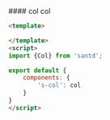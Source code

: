 <text lang="cn">
#### col
col
</text>

```html
<template>

</template>
<script>
import {Col} from 'santd';

export default {
    components: {
        's-col': col
    }
}
</script>
```
